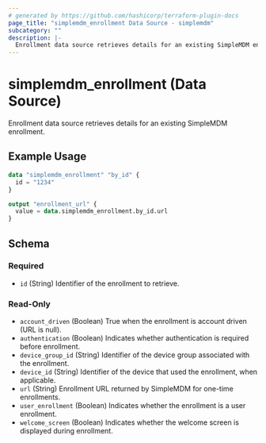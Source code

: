 ```yaml
---
# generated by https://github.com/hashicorp/terraform-plugin-docs
page_title: "simplemdm_enrollment Data Source - simplemdm"
subcategory: ""
description: |-
  Enrollment data source retrieves details for an existing SimpleMDM enrollment.
---
```


# simplemdm_enrollment (Data Source)

Enrollment data source retrieves details for an existing SimpleMDM enrollment.

## Example Usage

```terraform
data "simplemdm_enrollment" "by_id" {
  id = "1234"
}

output "enrollment_url" {
  value = data.simplemdm_enrollment.by_id.url
}
```

<!-- schema generated by tfplugindocs -->
## Schema

### Required

- `id` (String) Identifier of the enrollment to retrieve.

### Read-Only

- `account_driven` (Boolean) True when the enrollment is account driven (URL is null).
- `authentication` (Boolean) Indicates whether authentication is required before enrollment.
- `device_group_id` (String) Identifier of the device group associated with the enrollment.
- `device_id` (String) Identifier of the device that used the enrollment, when applicable.
- `url` (String) Enrollment URL returned by SimpleMDM for one-time enrollments.
- `user_enrollment` (Boolean) Indicates whether the enrollment is a user enrollment.
- `welcome_screen` (Boolean) Indicates whether the welcome screen is displayed during enrollment.
